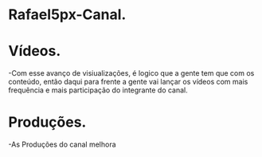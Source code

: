 # Rafael5px-Canal.

# Vídeos.

-Com esse avanço de visiualizações, é logico que a gente tem que com os conteúdo, então daqui para frente a gente vai lançar os vídeos com mais frequência e mais participação do integrante do canal.

# Produções.
-As Produções do canal melhora
